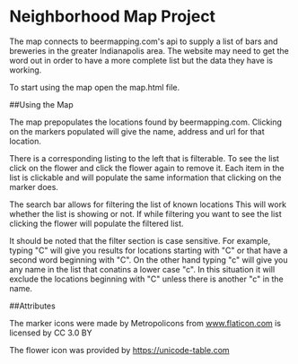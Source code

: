 
# Neighborhood Map Project

The map connects to beermapping.com's api to supply a list of bars and breweries in the greater Indianapolis area. The website may need to get the word out in order to have a more complete list but the data they have is working.

To start using the map open the map.html file.

##Using the Map

The map prepopulates the locations found by beermapping.com. Clicking on the markers populated will give the name, address and url for that location.

There is a corresponding listing to the left that is filterable. To see the list click on the flower and click the flower again to remove it. Each item in the list is clickable and will populate the same information that clicking on the marker does.

The search bar allows for filtering the list of known locations This will work whether the list is showing or not. If while filtering you want to see the list clicking the flower will populate the filtered list.

It should be noted that the filter section is case sensitive. For example, typing "C" will give you results for locations starting with "C" or that have a second word beginning with "C". On the other hand typing "c" will give you any name in the list that conatins a lower case "c". In this situation it will exclude the locations beginning with "C" unless there is another "c" in the name.




##Attributes

The marker icons were made by Metropolicons from www.flaticon.com is licensed by CC 3.0 BY

The flower icon was provided by https://unicode-table.com